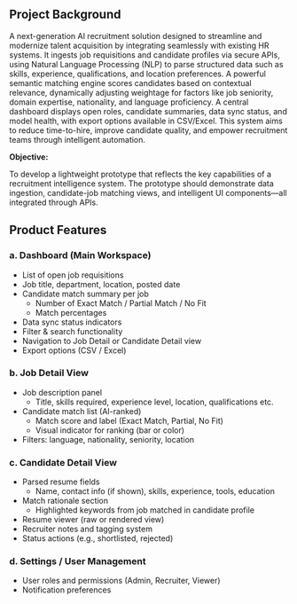 ## Project Background

A next-generation AI recruitment solution designed to streamline and modernize talent acquisition by integrating seamlessly with existing HR systems. It ingests job requisitions and candidate profiles via secure APIs, using Natural Language Processing (NLP) to parse structured data such as skills, experience, qualifications, and location preferences. A powerful semantic matching engine scores candidates based on contextual relevance, dynamically adjusting weightage for factors like job seniority, domain expertise, nationality, and language proficiency. A central dashboard displays open roles, candidate summaries, data sync status, and model health, with export options available in CSV/Excel. This system aims to reduce time-to-hire, improve candidate quality, and empower recruitment teams through intelligent automation.

**Objective:**

To develop a lightweight prototype that reflects the key capabilities of a recruitment intelligence system. The prototype should demonstrate data ingestion, candidate-job matching views, and intelligent UI components—all integrated through APIs.

## Product Features

### a. Dashboard (Main Workspace)

- List of open job requisitions
- Job title, department, location, posted date
- Candidate match summary per job
  - Number of Exact Match / Partial Match / No Fit
  - Match percentages
- Data sync status indicators
- Filter & search functionality
- Navigation to Job Detail or Candidate Detail view
- Export options (CSV / Excel)

### b. Job Detail View

- Job description panel
  - Title, skills required, experience level, location, qualifications etc.
- Candidate match list (AI-ranked)
  - Match score and label (Exact Match, Partial, No Fit)
  - Visual indicator for ranking (bar or color)
- Filters: language, nationality, seniority, location

### c. Candidate Detail View

- Parsed resume fields
  - Name, contact info (if shown), skills, experience, tools, education
- Match rationale section
  - Highlighted keywords from job matched in candidate profile
- Resume viewer (raw or rendered view)
- Recruiter notes and tagging system
- Status actions (e.g., shortlisted, rejected)

### d. Settings / User Management

- User roles and permissions (Admin, Recruiter, Viewer)
- Notification preferences
